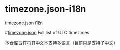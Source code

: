 # timezone.json-i18n
timezone.json i18n

#[timezone.json](https://github.com/dmfilipenko/timezones.json) 
Full list of UTC timezones

本仓库旨在将其中文本支持多语言（目前只是支持了中文）
